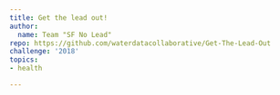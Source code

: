 ```yaml
---
title: Get the lead out!
author:
  name: Team "SF No Lead"
repo: https://github.com/waterdatacollaborative/Get-The-Lead-Out
challenge: '2018'
topics:
- health

---
```




